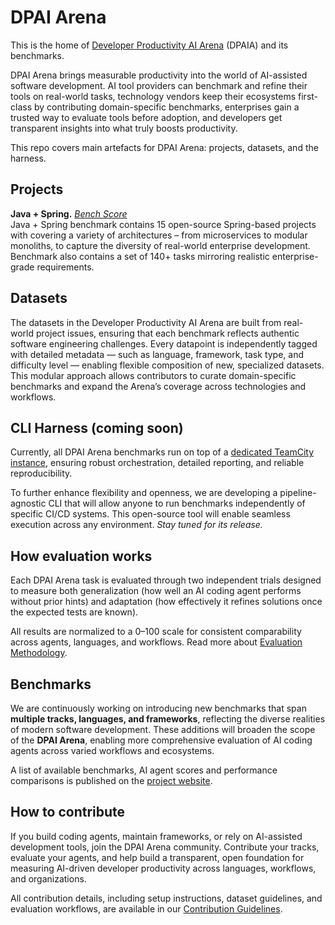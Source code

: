 # DPAI Arena

This is the home of [Developer Productivity AI Arena](https://dpaia.dev/) (DPAIA) and its benchmarks.

DPAI Arena brings measurable productivity into the world of AI-assisted software development. AI tool providers can benchmark and refine their tools on real-world tasks, technology vendors keep their ecosystems first-class by contributing domain-specific benchmarks, enterprises gain a trusted way to evaluate tools before adoption, and developers get transparent insights into what truly boosts productivity.

This repo covers main artefacts for DPAI Arena: projects, datasets, and the harness.

## Projects

**Java \+ Spring.**  *[Bench Score](https://dpaia.dev/#scoreboards)*  
Java \+ Spring benchmark contains 15 open-source Spring-based projects with covering a variety of architectures – from microservices to modular monoliths, to capture the diversity of real-world enterprise development. Benchmark also contains a set of 140+ tasks mirroring realistic enterprise-grade requirements.

## Datasets

The datasets in the Developer Productivity AI Arena are built from real-world project issues, ensuring that each benchmark reflects authentic software engineering challenges. Every datapoint is independently tagged with detailed metadata — such as language, framework, task type, and difficulty level — enabling flexible composition of new, specialized datasets. This modular approach allows contributors to curate domain-specific benchmarks and expand the Arena’s coverage across technologies and workflows.

## CLI Harness (coming soon)

Currently, all DPAI Arena benchmarks run on top of a [dedicated TeamCity instance](https://dpaia.teamcity.com/), ensuring robust orchestration, detailed reporting, and reliable reproducibility.

To further enhance flexibility and openness, we are developing a pipeline-agnostic CLI that will allow anyone to run benchmarks independently of specific CI/CD systems. This open-source tool will enable seamless execution across any environment. *Stay tuned for its release.*

## How evaluation works

Each DPAI Arena task is evaluated through two independent trials designed to measure both generalization (how well an AI coding agent performs without prior hints) and adaptation (how effectively it refines solutions once the expected tests are known).

All results are normalized to a 0–100 scale for consistent comparability across agents, languages, and workflows. Read more about [Evaluation Methodology](EVALUATION.md).

## Benchmarks

We are continuously working on introducing new benchmarks that span **multiple tracks, languages, and frameworks**, reflecting the diverse realities of modern software development. These additions will broaden the scope of the **DPAI Arena**, enabling more comprehensive evaluation of AI coding agents across varied workflows and ecosystems.

A list of available benchmarks, AI agent scores and performance comparisons is published on the [project website](https://dpaia.dev/).

## How to contribute

If you build coding agents, maintain frameworks, or rely on AI-assisted development tools, join the DPAI Arena community. Contribute your tracks, evaluate your agents, and help build a transparent, open foundation for measuring AI-driven developer productivity across languages, workflows, and organizations.

All contribution details, including setup instructions, dataset guidelines, and evaluation workflows, are available in our [Contribution Guidelines](CONTRIBUTION.md). 

